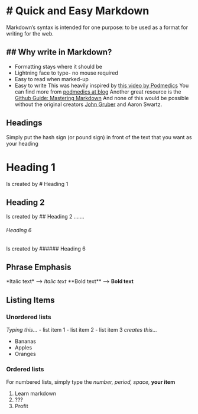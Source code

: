# \# Quick and Easy Markdown

Markdown’s syntax is intended for one purpose: to be used as a format for writing for the web.

## \#\# Why write in Markdown?
- Formatting stays where it should be
- Lightning face to type- no mouse required
- Easy to read when marked-up
- Easy to write 
This was heavily inspired by [this video by Podmedics](https://www.youtube.com/watch?v=6A5EpqqDOdk "Youtube link")
You can find more from [podmedics at blog](http://podmedics.heroku.com/blog "To the site")
Another great resource is the [Github Guide: Mastering Markdown](https://guides.github.com/features/mastering-markdown/)
And none of this would be possible without the original creators [John Gruber](https://daringfireball.net/projects/markdown/syntax "To the site") and Aaron Swartz.


## Headings
Simply put the hash sign (or pound sign) in front of the text that you want as your heading
# Heading 1
Is created by \# Heading 1
## Heading 2
Is created by \#\# Heading 2
.......
###### Heading 6
Is created by \#\#\#\#\#\# Heading 6

## Phrase Emphasis
\*Italic text\* --> *Italic text*
\*\*Bold text\*\* --> **Bold text**

## Listing Items
### Unordered lists
*Typing this...*
\- list item 1
\- list item 2
\- list item 3
*creates this...*
- Bananas
- Apples
- Oranges

### Ordered lists
For numbered lists, simply type the *number, period, space,* **your item**
1. Learn markdown
2. ???
3. Profit